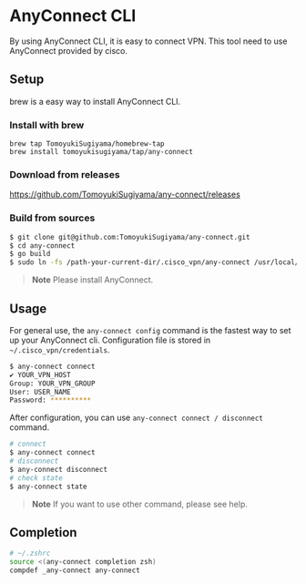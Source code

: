 # AnyConnect CLI
By using AnyConnect CLI, it is easy to connect VPN.
This tool need to use AnyConnect provided by cisco.

## Setup
brew is a easy way to install AnyConnect CLI.

### Install with brew
```
brew tap TomoyukiSugiyama/homebrew-tap
brew install tomoyukisugiyama/tap/any-connect
```

### Download from releases
https://github.com/TomoyukiSugiyama/any-connect/releases

### Build from sources
```sh
$ git clone git@github.com:TomoyukiSugiyama/any-connect.git
$ cd any-connect
$ go build
$ sudo ln -fs /path-your-current-dir/.cisco_vpn/any-connect /usr/local/bin/any-connect
```

> **Note**
> Please install AnyConnect.

## Usage
For general use, the `any-connect config` command is the fastest way to set up your AnyConnect cli.
Configuration file is stored in `~/.cisco_vpn/credentials`.

```sh
$ any-connect connect 
✔ YOUR_VPN_HOST
Group: YOUR_VPN_GROUP
User: USER_NAME
Password: **********
```

After configuration, you can use `any-connect connect / disconnect` command.

```sh
# connect
$ any-connect connect
# disconnect
$ any-connect disconnect
# check state
$ any-connect state
```

> **Note**
> If you want to use other command, please see help.

## Completion

```sh
# ~/.zshrc
source <(any-connect completion zsh)
compdef _any-connect any-connect
```
